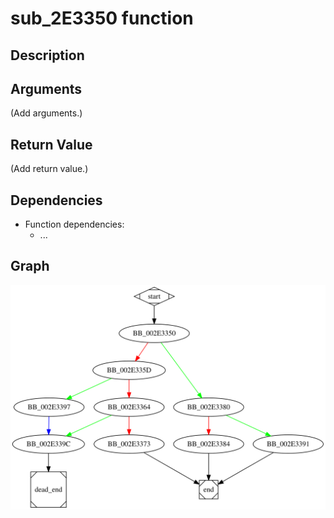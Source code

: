 # sub_2E3350 function

## Description


## Arguments

(Add arguments.)

## Return Value

(Add return value.)

## Dependencies

* Function dependencies:
  * ...

## Graph

![sub_2E3350 Graph](../svg/sub_2E3350.svg "sub_2E3350 Graph")

